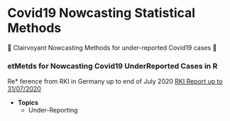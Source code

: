 # Covid19 Nowcasting Statistical Methods

🔮 Clairvoyant Nowcasting Methods for under-reported Covid19 cases 🔮 

### etMetds for Nowcasting Covid19 UnderReported Cases in R 

Re* ference from RKI in Germany up to end of July 2020
 [RKI Report up to 31/07/2020](https://www.rki.de/DE/Content/InfAZ/N/Neuartiges_Coronavirus/Situationsberichte/2020-07-31-en.pdf?__blob=publicationFile)

* **Topics**
  * Under-Reporting
